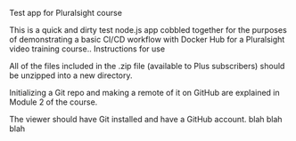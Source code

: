 Test app for Pluralsight course

This is a quick and dirty test node.js app cobbled together for the purposes of demonstrating a basic CI/CD workflow with Docker Hub for a Pluralsight video training course..
Instructions for use

All of the files included in the .zip file (available to Plus subscribers) should be unzipped into a new directory.

Initializing a Git repo and making a remote of it on GitHub are explained in Module 2 of the course.

The viewer should have Git installed and have a GitHub account. blah blah blah
